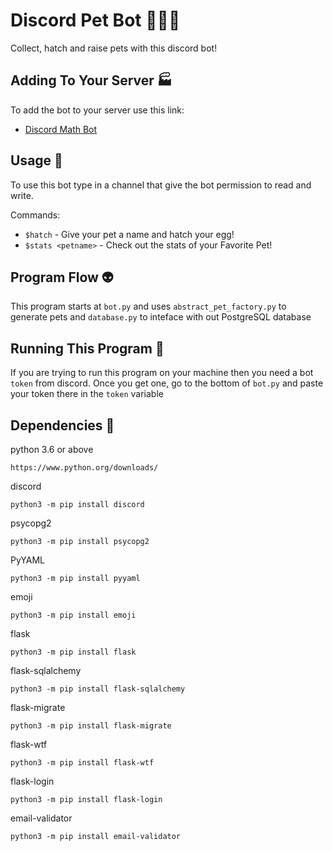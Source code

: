 # Discord Pet Bot :dog::cat::unicorn:
Collect, hatch and raise pets with this discord bot!

## Adding To Your Server :factory:
To add the bot to your server use this link:
* [Discord Math Bot](https://discord.com/api/oauth2/authorize?client_id=832152940420661250&permissions=8&scope=bot)

## Usage :newspaper:
To use this bot type in a channel that give the bot permission to read and write.

Commands:

* `$hatch` - Give your pet a name and hatch your egg!
* `$stats <petname>` - Check out the stats of your Favorite Pet!

## Program Flow :alien:
This program starts at `bot.py` and uses `abstract_pet_factory.py` to generate pets and `database.py` to inteface with out PostgreSQL database

## Running This Program :running:
If you are trying to run this program on your machine then you need
a bot `token` from discord. Once you get one, go to the bottom of `bot.py` and paste your token there in the `token` variable

## Dependencies :milky_way:
python 3.6 or above


`https://www.python.org/downloads/`

discord

`python3 -m pip install discord`


psycopg2

`python3 -m pip install psycopg2`


PyYAML

`python3 -m pip install pyyaml`

emoji

`python3 -m pip install emoji`

flask

`python3 -m pip install flask`

flask-sqlalchemy

`python3 -m pip install flask-sqlalchemy`

flask-migrate

`python3 -m pip install flask-migrate`

flask-wtf

`python3 -m pip install flask-wtf`

flask-login

`python3 -m pip install flask-login`

email-validator

`python3 -m pip install email-validator`